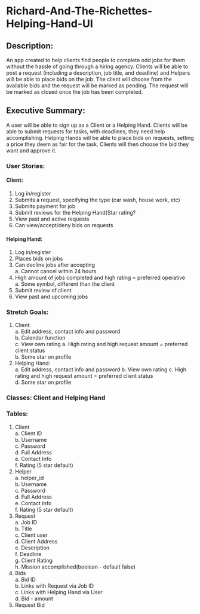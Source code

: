 # Richard-And-The-Richettes-Helping-Hand-UI

## Description:
An app created to help clients find people to complete odd jobs for them without the hassle of going through a hiring agency. Clients will be able to post a request (including a description, job title, and deadline) and Helpers will be able to place bids on the job. The client will choose from the available bids and the request will be marked as pending. The request will be marked as closed once the job has been completed.

## Executive Summary:
A user will be able to sign up as a Client or a Helping Hand. Clients will be able to submit requests for tasks, with deadlines, they need help accomplishing. Helping Hands will be able to place bids on requests, setting a price they deem as fair for the task. Clients will then choose the bid they want and approve it.
  
### User Stories:
#### Client: 
  1. Log in/register
  2. Submits a request, specifying the type (car wash, house work, etc)
  3. Submits payment for job 
  4. Submit reviews for the Helping Hand(Star rating?  
  6. View past and active requests
  7. Can view/accept/deny bids on requests
#### Helping Hand: 
  1. Log in/register
  2. Places bids on jobs
  3. Can decline jobs after accepting   
  a. Cannot cancel within 24 hours
  6. High amount of jobs completed and high rating = preferred operative  
  a. Some symbol, different than the client
  7. Submit review of client
  8. View past and upcoming jobs  

### Stretch Goals:
1. Client:  
  a. Edit address, contact info and password  
  b. Calendar function  
  c. View own rating
  a. High rating and high request amount = preferred client status  
  b. Some star on profile
2. Helping Hand:  
  a. Edit address, contact info and password 
  b. View own rating
  c. High rating and high request amount = preferred client status  
  d. Some star on profile



### Classes: Client and Helping Hand

### Tables:
1. Client  
  a. Client ID  
  b. Username  
  c. Password  
  d. Full Address  
  e. Contact Info  
  f. Rating (5 star default)  
2. Helper  
  a. helper_id  
  b. Username  
  c. Password  
  d. Full Address  
  e. Contact Info  
  f. Rating (5 star default)  
3. Request  
  a. Job ID  
  b. Title  
  c. Client user  
  d. Client Address  
  e. Description  
  f. Deadline  
  g. Client Rating  
  h. Mission accomplished(boolean - default false)  
4. Bids  
  a. Bid ID  
  b. Links with Request via Job ID  
  c. Links with Helping Hand via User  
  d. Bid - amount  
5. Request Bid  
